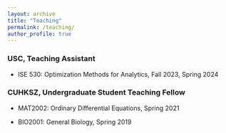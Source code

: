 ```yaml
---
layout: archive
title: "Teaching"
permalink: /teaching/
author_profile: true
---
```


### USC, Teaching Assistant

* ISE 530: Optimization Methods for Analytics, Fall 2023, Spring 2024


### CUHKSZ, Undergraduate Student Teaching Fellow

* MAT2002: Ordinary Differential Equations, Spring 2021

* BIO2001: General Biology, Spring 2019